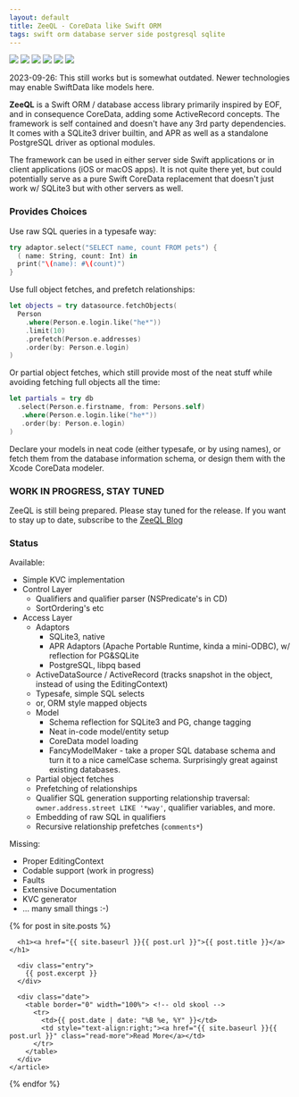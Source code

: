 ```yaml
---
layout: default
title: ZeeQL - CoreData like Swift ORM
tags: swift orm database server side postgresql sqlite
---
```


<p>
  <img src="https://img.shields.io/badge/swift-3-blue.svg" />
  <img src="https://img.shields.io/badge/swift-4-blue.svg" />
  <img src="https://img.shields.io/badge/os-macOS-green.svg?style=flat" />
  <img src="https://img.shields.io/badge/os-iOS-green.svg?style=flat" />
  <img src="https://img.shields.io/badge/os-tuxOS-green.svg?style=flat" />
  <img src="https://travis-ci.org/ZeeQL/ZeeQL3.svg?branch=master" />
</p>

2023-09-26: This still works but is somewhat outdated.
Newer technologies may enable SwiftData like models here.

**ZeeQL**
is a Swift ORM / database access library primarily inspired by EOF, 
and in consequence CoreData, adding some ActiveRecord concepts.
The framework is self contained and doesn't have any 3rd party dependencies.
It comes with a SQLite3 driver builtin,
and APR as well as a standalone PostgreSQL driver as optional modules.

The framework can be used in either server side Swift applications or
in client applications (iOS or macOS apps).
It is not quite there yet, but could potentially serve as a pure Swift
CoreData replacement that doesn't just work w/ SQLite3 but with other
servers as well.

### Provides Choices

Use raw SQL queries in a typesafe way:

```swift
try adaptor.select("SELECT name, count FROM pets") {
  ( name: String, count: Int) in
  print("\(name): #\(count)")
}
```

Use full object fetches, and prefetch relationships:

```swift
let objects = try datasource.fetchObjects(
  Person
    .where(Person.e.login.like("he*"))
    .limit(10)
    .prefetch(Person.e.addresses)
    .order(by: Person.e.login)
)
```

Or partial object fetches, which still provide most of the neat stuff
while avoiding fetching full objects all the time:

```swift
let partials = try db
  .select(Person.e.firstname, from: Persons.self)
   .where(Person.e.login.like("he*"))
   .order(by: Person.e.login)
)
```

Declare your models in neat code (either typesafe, or by using names),
or fetch them from the database information schema,
or design them with the Xcode CoreData modeler.
  
### WORK IN PROGRESS, STAY TUNED

ZeeQL is still being prepared. Please stay tuned for the release.
If you want to stay up to date, subscribe to the
[ZeeQL Blog](http://www.alwaysrightinstitute.com)

### Status

Available:

- Simple KVC implementation
- Control Layer
  - Qualifiers and qualifier parser (NSPredicate's in CD)
  - SortOrdering's etc
- Access Layer
  - Adaptors
    - SQLite3, native
    - APR Adaptors (Apache Portable Runtime, kinda a mini-ODBC),
      w/ reflection for PG&amp;SQLite
    - PostgreSQL, libpq based
  - ActiveDataSource / ActiveRecord
          (tracks snapshot in the object, instead of using the EditingContext)
  - Typesafe, simple SQL selects
  - or, ORM style mapped objects
  - Model
    - Schema reflection for SQLite3 and PG, change tagging
    - Neat in-code model/entity setup
    - CoreData model loading
    - FancyModelMaker - take a proper SQL database schema and turn it to a
      nice camelCase schema.
      Surprisingly great against existing databases.
  - Partial object fetches
  - Prefetching of relationships
  - Qualifier SQL generation supporting relationship traversal:
    `owner.address.street LIKE '*way'`,
     qualifier variables, and more.
  - Embedding of raw SQL in qualifiers
  - Recursive relationship prefetches (`comments*`)

Missing:

- Proper EditingContext
- Codable support (work in progress)
- Faults
- Extensive Documentation
- KVC generator
- ... many small things :-)

<div class="posts">
  {% for post in site.posts %}
    <article class="post">

      <h1><a href="{{ site.baseurl }}{{ post.url }}">{{ post.title }}</a></h1>

      <div class="entry">
        {{ post.excerpt }}
      </div>
      
      <div class="date">
        <table border="0" width="100%"> <!-- old skool -->
          <tr>
            <td>{{ post.date | date: "%B %e, %Y" }}</td>
            <td style="text-align:right;"><a href="{{ site.baseurl }}{{ post.url }}" class="read-more">Read More</a></td>
          </tr>
        </table>
      </div>
    </article>
  {% endfor %}
</div>
